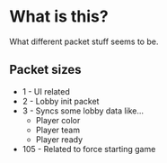 # What is this?
What different packet stuff seems to be.


## Packet sizes
- 1 - UI related
- 2 - Lobby init packet
- 3 - Syncs some lobby data like...
  - Player color
  - Player team
  - Player ready
- 105 - Related to force starting game
